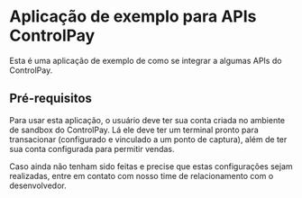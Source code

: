 # Aplicação de exemplo para APIs ControlPay

Esta é uma aplicação de exemplo de como se integrar a algumas APIs do ControlPay.

## Pré-requisitos

Para usar esta aplicação, o usuário deve ter sua conta criada no ambiente de sandbox do ControlPay. Lá ele deve ter um terminal pronto para transacionar (configurado e vinculado a um ponto de captura), além de ter sua conta configurada para permitir vendas.

Caso ainda não tenham sido feitas e precise que estas configurações sejam realizadas, entre em contato com nosso time de relacionamento com o desenvolvedor.
